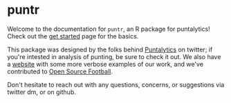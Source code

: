 # puntr

Welcome to the documentation for `puntr`, an R package for puntalytics! Check out the [get started](https://puntalytics.github.io/puntr/articles/puntr.html) page for the basics.  
  
This package was designed by the folks behind [Puntalytics](https://twitter.com/ThePuntRunts) on twitter; if you're intested in analysis of punting, be sure to check it out. We also have a [website](https://puntalytics.github.io/) with some more verbose examples of our work, and we've contributed to [Open Source Football](https://www.opensourcefootball.com/posts/2020-08-21-rerun-exonerating-punters-for-large-returns/).  
  
Don't hesitate to reach out with any questions, concerns, or suggestions via twitter dm, or on github.
